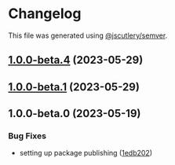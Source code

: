 # Changelog

This file was generated using [@jscutlery/semver](https://github.com/jscutlery/semver).

## [1.0.0-beta.4](https://github.com/rhinobase/raftyui/compare/select-1.0.0-beta.3...select-1.0.0-beta.4) (2023-05-29)

## [1.0.0-beta.1](https://github.com/rhinobase/raftyui/compare/select-1.0.0-beta.0...select-1.0.0-beta.1) (2023-05-29)

## 1.0.0-beta.0 (2023-05-19)

### Bug Fixes

- setting up package publishing ([1edb202](https://github.com/rhinobase/design-system/commit/1edb20248b82d035a7bd75008bb61cac89559fb5))
